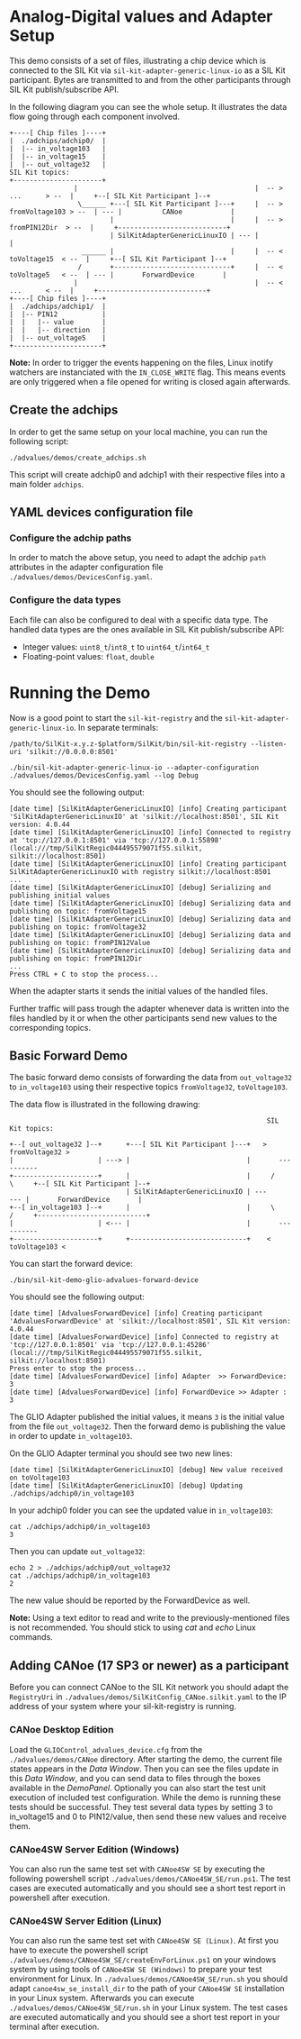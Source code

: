 # Analog-Digital values and Adapter Setup
This demo consists of a set of files, illustrating a chip device which is connected to the SIL Kit via ``sil-kit-adapter-generic-linux-io`` as a SIL Kit participant. Bytes are transmitted to and from the other participants through SIL Kit publish/subscribe API.

In the following diagram you can see the whole setup. It illustrates the data flow going through each component involved.
```
+----[ Chip files ]----+
|  ./adchips/adchip0/  |
|  |-- in_voltage103   |
|  |-- in_voltage15    |
|  |-- out_voltage32   |                                            SIL Kit topics:
+----------------------+
                |                                            |  -- >       ...      > --  |     +--[ SIL Kit Participant ]--+
                 \______ +---[ SIL Kit Participant ]---+     |  -- > fromVoltage103 > --  | --- |          CANoe            |
                         |                             |     |  -- >  fromPIN12Dir  > --  |     +---------------------------+
                         | SilKitAdapterGenericLinuxIO | --- |                            |
                  ______ |                             |     |  -- <   toVoltage15  < --  |     +--[ SIL Kit Participant ]--+
                 /       +-----------------------------+     |  -- <   toVoltage5   < --  | --- |       ForwardDevice       |
                |                                            |  -- <       ...      < --  |     +---------------------------+
+----[ Chip files ]----+
|  ./adchips/adchip1/  |
|  |-- PIN12           |
|  |   |-- value       |
|  |   |-- direction   |
|  |-- out_voltage5    |
+----------------------+
```

**Note:** In order to trigger the events happening on the files, Linux inotify watchers are instanciated with the ``IN_CLOSE_WRITE`` flag. This means events are only triggered when a file opened for writing is closed again afterwards.

## Create the adchips
In order to get the same setup on your local machine, you can run the following script:
```
./advalues/demos/create_adchips.sh
```

This script will create adchip0 and adchip1 with their respective files into a main folder ``adchips``.

## YAML devices configuration file
### Configure the adchip paths
In order to match the above setup, you need to adapt the adchip ``path`` attributes in the adapter configuration file ``./advalues/demos/DevicesConfig.yaml``.

### Configure the data types
Each file can also be configured to deal with a specific data type. The handled data types are the ones available in SIL Kit publish/subscribe API:
- Integer values: ``uint8_t``/``int8_t`` to ``uint64_t``/``int64_t``
- Floating-point values: ``float``, ``double``

# Running the Demo
Now is a good point to start the ``sil-kit-registry`` and the ``sil-kit-adapter-generic-linux-io``. In separate terminals:
```
/path/to/SilKit-x.y.z-$platform/SilKit/bin/sil-kit-registry --listen-uri 'silkit://0.0.0.0:8501'
    
./bin/sil-kit-adapter-generic-linux-io --adapter-configuration ./advalues/demos/DevicesConfig.yaml --log Debug
```

You should see the following output:
```
[date time] [SilKitAdapterGenericLinuxIO] [info] Creating participant 'SilKitAdapterGenericLinuxIO' at 'silkit://localhost:8501', SIL Kit version: 4.0.44
[date time] [SilKitAdapterGenericLinuxIO] [info] Connected to registry at 'tcp://127.0.0.1:8501' via 'tcp://127.0.0.1:55898' (local:///tmp/SilKitRegic044495579071f55.silkit, silkit://localhost:8501)
[date time] [SilKitAdapterGenericLinuxIO] [info] Creating participant SilKitAdapterGenericLinuxIO with registry silkit://localhost:8501
...
[date time] [SilKitAdapterGenericLinuxIO] [debug] Serializing and publishing initial values
[date time] [SilKitAdapterGenericLinuxIO] [debug] Serializing data and publishing on topic: fromVoltage15
[date time] [SilKitAdapterGenericLinuxIO] [debug] Serializing data and publishing on topic: fromVoltage32
[date time] [SilKitAdapterGenericLinuxIO] [debug] Serializing data and publishing on topic: fromPIN12Value
[date time] [SilKitAdapterGenericLinuxIO] [debug] Serializing data and publishing on topic: fromPIN12Dir
...
Press CTRL + C to stop the process...
```
When the adapter starts it sends the initial values of the handled files.

Further traffic will pass trough the adapter whenever data is written into the files handled by it or when the other participants send new values to the corresponding topics.

## Basic Forward Demo
The basic forward demo consists of forwarding the data from ``out_voltage32`` to ``in_voltage103`` using their respective topics ``fromVoltage32``, ``toVoltage103``.

The data flow is illustrated in the following drawing:
```
                                                                SIL Kit topics:

+--[ out_voltage32 ]--+      +---[ SIL Kit Participant ]---+   > fromVoltage32 >
|                     | ---> |                             |       ---------- 
+---------------------+      |                             |     /            \     +--[ SIL Kit Participant ]--+
                             | SilKitAdapterGenericLinuxIO | ---                --- |       ForwardDevice       |
+--[ in_voltage103 ]--+      |                             |     \            /     +---------------------------+
|                     | <--- |                             |       ----------
+---------------------+      +-----------------------------+    < toVoltage103 <
```

You can start the forward device:
```
./bin/sil-kit-demo-glio-advalues-forward-device
```

You should see the following output:
```
[date time] [AdvaluesForwardDevice] [info] Creating participant 'AdvaluesForwardDevice' at 'silkit://localhost:8501', SIL Kit version: 4.0.44
[date time] [AdvaluesForwardDevice] [info] Connected to registry at 'tcp://127.0.0.1:8501' via 'tcp://127.0.0.1:45286' (local:///tmp/SilKitRegic044495579071f55.silkit, silkit://localhost:8501)
Press enter to stop the process...
[date time] [AdvaluesForwardDevice] [info] Adapter  >> ForwardDevice: 3
[date time] [AdvaluesForwardDevice] [info] ForwardDevice >> Adapter : 3
```

The GLIO Adapter published the initial values, it means ``3`` is the initial value from the file ``out_voltage32``. Then the forward demo is publishing the value in order to update ``in_voltage103``.

On the GLIO Adapter terminal you should see two new lines:
```
[date time] [SilKitAdapterGenericLinuxIO] [debug] New value received on toVoltage103
[date time] [SilKitAdapterGenericLinuxIO] [debug] Updating ./adchips/adchip0/in_voltage103
```

In your adchip0 folder you can see the updated value in ``in_voltage103``:
```
cat ./adchips/adchip0/in_voltage103
3
```

Then you can update ``out_voltage32``:
```
echo 2 > ./adchips/adchip0/out_voltage32
cat ./adchips/adchip0/in_voltage103
2
```

The new value should be reported by the ForwardDevice as well.

**Note:** Using a text editor to read and write to the previously-mentioned files is not recommended. You should stick to using *cat* and *echo* Linux commands.

## Adding CANoe (17 SP3 or newer) as a participant
Before you can connect CANoe to the SIL Kit network you should adapt the ``RegistryUri`` in ``./advalues/demos/SilKitConfig_CANoe.silkit.yaml`` to the IP address of your system where your sil-kit-registry is running.

### CANoe Desktop Edition
Load the ``GLIOControl_advalues_device.cfg`` from the ``./advalues/demos/CANoe`` directory. After starting the demo, the current file states appears in the *Data Window*. Then you can see the files update in this *Data Window*, and you can send data to files through the boxes available in the *DemoPanel*. Optionally you can also start the test unit execution of included test configuration. While the demo is running these tests should be successful. They test several data types by setting 3 to in_voltage15 and 0 to PIN12/value, then send these new values and receive them.

### CANoe4SW Server Edition (Windows)
You can also run the same test set with ``CANoe4SW SE`` by executing the following powershell script ``./advalues/demos/CANoe4SW_SE/run.ps1``. The test cases are executed automatically and you should see a short test report in powershell after execution.

### CANoe4SW Server Edition (Linux)
You can also run the same test set with ``CANoe4SW SE (Linux)``. At first you have to execute the powershell script ``./advalues/demos/CANoe4SW_SE/createEnvForLinux.ps1`` on your windows system by using tools of ``CANoe4SW SE (Windows)`` to prepare your test environment for Linux. In ``./advalues/demos/CANoe4SW_SE/run.sh`` you should adapt ``canoe4sw_se_install_dir`` to the path of your ``CANoe4SW SE`` installation in your Linux system. Afterwards you can execute ``./advalues/demos/CANoe4SW_SE/run.sh`` in your Linux system. The test cases are executed automatically and you should see a short test report in your terminal after execution.
